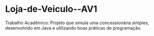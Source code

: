 # Loja-de-Veiculo--AV1

Trabalho Acadêmico: Projeto que simula uma concessionária simples, desenvolvido em Java e utilizando boas práticas de programação.
